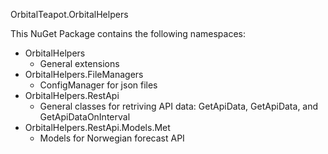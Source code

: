 OrbitalTeapot.OrbitalHelpers

This NuGet Package contains the following namespaces:

- OrbitalHelpers
	- General extensions
- OrbitalHelpers.FileManagers
	- ConfigManager for json files
- OrbitalHelpers.RestApi
	- General classes for retriving API data: GetApiData, GetApiData<T>, and GetApiDataOnInterval<T>
- OrbitalHelpers.RestApi.Models.Met
	- Models for Norwegian forecast API